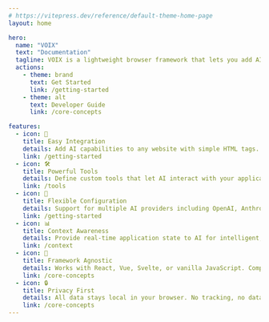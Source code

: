 ```yaml
---
# https://vitepress.dev/reference/default-theme-home-page
layout: home

hero:
  name: "VOIX"
  text: "Documentation"
  tagline: VOIX is a lightweight browser framework that lets you add AI assistants to any website using just HTML. You define tools with <tool> tags and provide state with <context>, and the VOIX Chrome extension turns these into structured API calls the assistant can use—without touching your layout, styles, or data privacy.
  actions:
    - theme: brand
      text: Get Started
      link: /getting-started
    - theme: alt
      text: Developer Guide
      link: /core-concepts

features:
  - icon: 🚀
    title: Easy Integration
    details: Add AI capabilities to any website with simple HTML tags. No complex setup or API integration required.
    link: /getting-started
  - icon: 🛠️
    title: Powerful Tools
    details: Define custom tools that let AI interact with your application through a declarative, HTML-based API.
    link: /tools
  - icon: 🔧
    title: Flexible Configuration
    details: Support for multiple AI providers including OpenAI, Anthropic, Azure, and local models with Ollama.
    link: /getting-started
  - icon: 📊
    title: Context Awareness
    details: Provide real-time application state to AI for intelligent, contextual responses.
    link: /context
  - icon: 🎯
    title: Framework Agnostic
    details: Works with React, Vue, Svelte, or vanilla JavaScript. Complete examples for all major frameworks.
    link: /core-concepts
  - icon: 🔒
    title: Privacy First
    details: All data stays local in your browser. No tracking, no data collection, complete user control.
    link: /core-concepts
---
```


